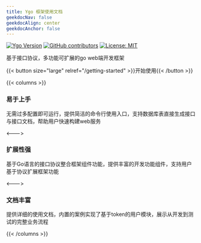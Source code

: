 ```yaml
---
title: Ygo 框架使用文档
geekdocNav: false
geekdocAlign: center
geekdocAnchor: false
---
```



<span class="badge-placeholder">[![Ygo Version](https://img.shields.io/badge/Ygo-latest-blue.svg)](https://github.com/y19941115mx/ygo/releases/latest)</span>
<span class="badge-placeholder">[![GitHub contributors](https://img.shields.io/github/contributors/y19941115mx/ygo)](https://github.com/y19941115mx/ygo/graphs/contributors)</span>
<span class="badge-placeholder">[![License: MIT](https://img.shields.io/github/license/thegeeklab/hugo-geekdoc)](https://github.com/y19941115mx/ygo/blob/main/LICENSE)</span>


基于接口协议，多功能可扩展的go web端开发框架

{{< button size="large" relref="/getting-started" >}}开始使用{{< /button >}}


{{< columns >}}

### 易于上手

无需过多配置即可运行，提供简洁的命令行使用入口，支持数据库表直接生成接口与接口文档，帮助用户快速构建web服务

<--->

### 扩展性强

基于Go语言的接口协议整合框架组件功能，提供丰富的开发功能组件，支持用户基于协议扩展框架功能

<--->

### 文档丰富

提供详细的使用文档，内置的案例实现了基于token的用户模块，展示从开发到测试的完整业务流程

{{< /columns >}}


